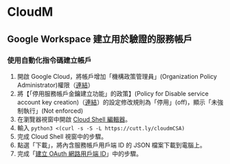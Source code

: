 # CloudM
## Google Workspace 建立用於驗證的服務帳戶
### 使用自動化指令碼建立帳戶
1. 開啟 Google Cloud，將帳戶增加「機構政策管理員」(Organization Policy Administrator)權限（[連結](https://console.cloud.google.com/iam-admin/iam)）
2. 將【「停用服務帳戶金鑰建立功能」的政策】(Policy for Disable service account key creation)（[連結](https://console.cloud.google.com/iam-admin/orgpolicies/iam-disableServiceAccountKeyCreation)）的設定修改規則為「停用」(off)，顯示「未強制執行」(Not enforced)
3. 在瀏覽器視窗中開啟 [Cloud Shell 編輯器](https://ssh.cloud.google.com/cloudshell/editor?shellonly=true)。
4. 輸入 
```python3 <(curl -s -S -L https://cutt.ly/cloudmCSA)```
5. 完成 Cloud Shell 視窗中的步驟。
6. 點選「下載」，將內含服務帳戶用戶端 ID 的 JSON 檔案下載到電腦上。
7. 完成「[建立 OAuth 網路用戶端 ID](https://support.google.com/workspacemigrate/answer/9222992)」中的步驟。
